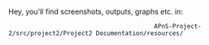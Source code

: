 Hey, you'll find screenshots, outputs, graphs etc. in:

                                            APnS-Project-2/src/project2/Project2 Documentation/resources/
